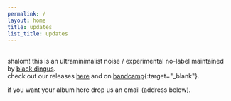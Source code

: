 ```yaml
---
permalink: /
layout: home
title: updates
list_title: updates
---
```


<br>shalom! this is an ultraminimalist noise / experimental no-label maintained by [black dingus][people].<br>
check out our releases [here] and on [bandcamp]{:target="_blank"}.

if you want your album here drop us an email (address below).   
<br>

[people]: /people
[here]: /releases
[bandcamp]: https://zvoovim.bandcamp.com/